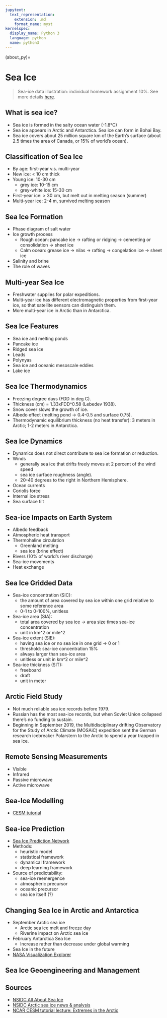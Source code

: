 ```yaml
---
jupytext:
  text_representation:
    extension: .md
    format_name: myst
kernelspec:
  display_name: Python 3
  language: python
  name: python3
---
```


(about_py)=

# Sea Ice

> Sea-ice data illustration: individual homework assignment 10%. See more details [here](https://yuchiaol.github.io/polar_climate_change_2021_2022/docs/hw_sea_ice.html).

## What is sea ice?

- Sea ice is formed in the salty ocean water (-1.8°C)
- Sea ice appears in Arctic and Antarctica. Sea ice can form in Bohai Bay.
- Sea ice covers about 25 million square km of the Earth’s surface (about 2.5 times the area of Canada, or 15% of world’s ocean).

## Classification of Sea Ice

- By age: first-year v.s. multi-year
- New ice: < 10 cm thick
- Young ice: 10-30 cm
  - grey ice: 10-15 cm
  - grey-white ice: 15-30 cm
- First-year ice: > 30 cm, but melt out in melting season (summer)
- Multi-year ice: 2-4 m, survived melting season

## Sea Ice Formation

- Phase diagram of salt water
- Ice growth process
  - Rough ocean: pancake ice -> rafting or ridging -> cementing or consolidation -> sheet ice 
  - Calm ocean: grease ice -> nilas -> rafting -> congelation ice -> sheet ice
- Salinity and brine
- The role of waves

## Multi-year Sea Ice

- Freshwater supplies for polar expeditions.
- Multi-year ice has different electromagnetic properties from first-year ice, so that satellite sensors can distinguish them.
- More multi-year ice in Arctic than in Antarctica.

## Sea Ice Features

- Sea ice and melting ponds
- Pancake ice
- Ridged sea ice
- Leads
- Polynyas
- Sea ice and oceanic mesoscale eddies
- Lake ice

## Sea Ice Thermodynamics

- Freezing degree days (FDD in deg C).
- Thickness (cm) = 1.33xFDD^0.58 (Lebedev 1938).
- Snow cover slows the growth of ice.
- Albedo effect (melting pond -> 0.4-0.5 and surface 0.75).
- Thermodynamic equilibrium thickness (no heat transfer): 3 meters in Arctic; 1-2 meters in Antarctica. 

## Sea Ice Dynamics

- Dynamics does not direct contribute to sea ice formation or reduction.
- Winds
  - generally sea ice that drifts freely moves at 2 percent of the wind speed
  - sea ice surface roughness (angle).
  - 20-40 degrees to the right in Northern Hemisphere.
- Ocean currents
- Coriolis force
- Internal ice stress
- Sea surface tilt

## Sea-ice Impacts on Earth System

- Albedo feedback
- Atmospheric heat transport
- Thermohaline circulation
  - Greenland melting
  - sea ice (brine effect)
- Rivers (10% of world’s river discharge)
- Sea-ice movements
- Heat exchange

## Sea Ice Gridded Data

- Sea-ice concentration (SIC):
  - the amount of area covered by sea ice within one grid relative to some reference area
  - 0-1 to 0-100%, unitless
- Sea-ice area (SIA):
  - total area covered by sea ice -> area size times sea-ice concentration
  - unit in km^2 or mile^2
- Sea-ice extent (SIE):
  - having sea ice or no sea ice in one grid -> 0 or 1
  - threshold: sea-ice concentration 15%
  - always larger than sea-ice area
  - unitless or unit in km^2 or mile^2
- Sea-ice thickness (SIT): 
  - freeboard 
  - draft
  - unit in meter
  
## Arctic Field Study

- Not much reliable sea ice records before 1979.
- Russian has the most sea-ice records, but when Soviet Union collapsed there’s no funding to sustain.
- Beginning in September 2019, the Multidisciplinary drifting Observatory for the Study of Arctic Climate (MOSAiC) expedition sent the German research icebreaker Polarstern to the Arctic to spend a year trapped in sea ice. 

## Remote Sensing Measurements

- Visible
- Infrared
- Passive microwave
- Active microwave

## Sea-Ice Modelling

- [CESM tutorial](https://www.cesm.ucar.edu/events/tutorials/2019/videos/2019_CESM_tutorial_alice_duvivier.mp4)

## Sea-ice Prediction

- [Sea Ice Prediction Network](https://www.arcus.org/sipn)
- Methods:
  - heuristic model
  - statistical framework
  - dynamical framework
  - deep learning framework
- Source of predictability:
  - sea-ice reemergence
  - atmospheric precursor
  - oceanic precursor
  - sea ice itself (?)

## Changing Sea Ice in Arctic and Antarctica

- September Arctic sea ice
  - Arctic sea ice melt and freeze day
  - Riverine impact on Arctic sea ice
- February Antarctica Sea Ice
  - Increase rather than decrease under global warming
- Sea Ice in the future
- [NASA Visualization Explorer](https://nasaviz.gsfc.nasa.gov/cgi-bin/details.cgi?aid=12734)

## Sea Ice Geoengineering and Management 


## Sources

- [NSIDC All About Sea Ice](https://nsidc.org/cryosphere/seaice/index.html)
- [NSIDC Arctic sea ice news & analysis](https://nsidc.org/arcticseaicenews/)
- [NCAR CESM tutorial lecture: Extremes in the Arctic](http://www.cesm.ucar.edu/events/tutorials/2020/coursework.html)


